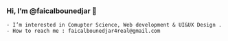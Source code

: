 ### Hi, I’m @faicalbounedjar 👋
    - I’m interested in Comupter Science, Web development & UI&UX Design .
    - How to reach me : faicalbounedjar4real@gmail.com

